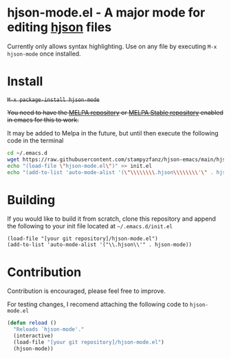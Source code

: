 # hjson-mode.el - A major mode for editing [hjson](https://github.com/hjson/hjson) files

Currently only allows syntax highlighting.
Use on any file by executing `M-x hjson-mode` once installed.

# Install

<s>`M-x package-install hjson-mode`

You need to have the [MELPA repository](https://melpa.org/) or [MELPA Stable repository](https://stable.melpa.org/) enabled in emacs for this to work.</s>

It may be added to Melpa in the future, but until then execute the following code in the terminal

```bash
cd ~/.emacs.d
wget https://raw.githubusercontent.com/stampyzfanz/hjson-emacs/main/hjson-mode.el
echo "(load-file \"hjson-mode.el\")" >> init.el
echo "(add-to-list 'auto-mode-alist '(\"\\\\\\\\.hjson\\\\\\\\'\" . hjson-mode))" >> init.el
```

# Building

If you would like to build it from scratch, clone this repository and append the following to your init file located at `~/.emacs.d/init.el` 
```
(load-file "[your git repository]/hjson-mode.el")
(add-to-list 'auto-mode-alist '("\\.hjson\\'" . hjson-mode))
```

# Contribution

Contribution is encouraged, please feel free to improve. 

For testing changes, I recomend attaching the following code to `hjson-mode.el`
```lisp
(defun reload ()
  "Reloads `hjson-mode'."
  (interactive)
  (load-file "[your git repository]/hjson-mode.el")
  (hjson-mode))
  ```


